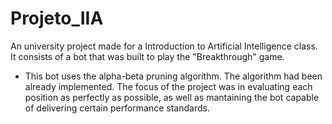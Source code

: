 # Projeto_IIA

An university project made for a Introduction to Artificial Intelligence class.
It consists of a bot that was built to play the "Breakthrough" game. 

- This bot uses the alpha-beta pruning algorithm. The algorithm had been already implemented. The focus of the project was in evaluating each position as perfectly as possible, as well as mantaining the bot capable of delivering certain performance standards. 
